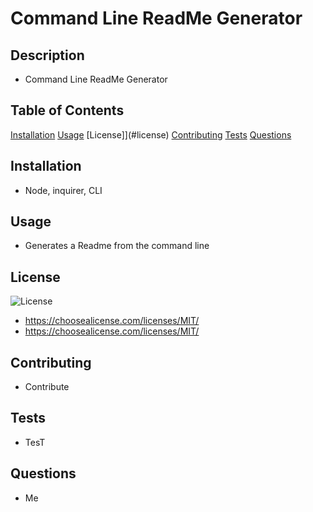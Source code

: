 # Command Line ReadMe Generator
  ## Description
  - Command Line ReadMe Generator
  ## Table of Contents
  [Installation](#installation)
  [Usage](#usage)
  [License]](#license)
  [Contributing](#contributing)
  [Tests](#tests)
  [Questions](#questions)

  ## Installation
  - Node, inquirer, CLI
  ## Usage
  - Generates a Readme from the command line
  ## License
   ![License](https://img.shields.io/badge/License-MIT-lightblue.svg)
  - https://choosealicense.com/licenses/MIT/
  - https://choosealicense.com/licenses/MIT/
  ## Contributing
  - Contribute
  ## Tests
  - TesT
  ## Questions
  - Me
